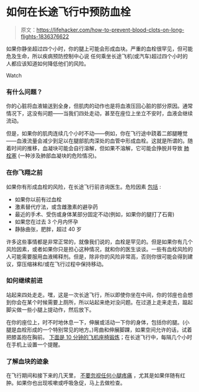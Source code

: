 # 如何在长途飞行中预防血栓

> 原文：<https://lifehacker.com/how-to-prevent-blood-clots-on-long-flights-1836376622>

如果你静坐超过四个小时，你的腿上可能会形成血块。严重的血栓很罕见，但可能危及生命，所以疾病预防控制中心说 任何乘坐长途飞机(或汽车)超过四个小时的人都应该知道如何降低他们的风险。

Watch

### 有什么问题？

你的心脏将血液输送到全身，但肌肉的动作也是将血液压回心脏的部分原因。通常情况下，这没有问题——当我们四处走动，甚至在座位上坐立不安时，血液会继续流动。

但是，如果你的肌肉连续几个小时不动——例如，你在飞行途中跷着二郎腿睡觉——血液流量会减少到足以在腿部肌肉深处的血管中形成血栓。这就是所谓的。随着时间的推移，血凝块可能会自行溶解，但如果不溶解，它可能会挣脱并导致 [肺栓塞](https://medlineplus.gov/pulmonaryembolism.html) (一种涉及肺部血凝块的危险情况)。

### 在你飞翔之前

如果你有形成血栓的风险，在长途飞行前咨询医生。危险因素 [包括](https://www.cdc.gov/ncbddd/dvt/travel.html) :

*   如果你以前有过血栓
*   激素替代疗法，或含雌激素的避孕药
*   最近的手术、受伤或身体某部分固定不动(例如，如果你的腿打了石膏)
*   如果您在过去 3 个月内怀孕
*   静脉曲张，肥胖，超过 40 岁

许多这些事情都是非常正常的，就像我们说的，血栓是罕见的。但是如果你有几个风险因素，或者如果你只是担心这种情况，就和你的医生谈谈。一些有血栓风险的人可能需要服用血液稀释剂。但是，除非你的风险非常高，否则你很可能会得到建议，穿压缩袜和/或在飞行过程中保持移动。

### 如何继续前进

站起来四处走走。嘿，这是一次长途飞行，所以即使你坐在中间，你的邻座也会想到你会在某个时候需要上厕所，所以站起来绝对没问题。在过道上走来走去，踮起脚尖做一些小腿上提动作，然后放下。

在你的座位上，时不时地休息一下，伸展或活动一下你的身体，包括你的腿。(小腿是血栓形成的一个特别常见的地方。)弯曲和伸展脚踝，如果空间允许的话，试着把膝盖抱在胸前。 [下面是 10 分钟的飞机座椅锻炼](https://lifehacker.com/do-this-10-minute-workout-in-your-airplane-seat-1823915979)；在长途飞行中，每隔几个小时在手机上设置一个提醒。

### 了解血块的迹象

在飞行期间和接下来的几天里， [不要忽视任何小腿疼痛](https://lifehacker.com/know-the-signs-of-an-airplane-induced-blood-clot-1826918589) ，尤其是如果伴随有红肿。如果你也出现咳嗽或呼吸急促，马上去做检查。